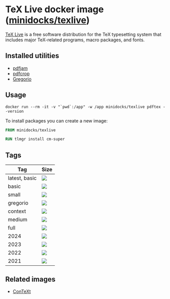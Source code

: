 TeX Live docker image ([minidocks/texlive](https://hub.docker.com/r/minidocks/texlive))
=======================================================================================

[TeX Live](https://www.tug.org/texlive/) is a free software distribution for the
TeX typesetting system that includes major TeX-related programs, macro packages,
and fonts.

Installed utilities
-------------------

-   [pdfjam](http://go.warwick.ac.uk/pdfjam)
-   [pdfcrop](http://pdfcrop.sourceforge.net/)
-   [Gregorio](http://gregorio-project.github.io/)

Usage
-----

```shell
docker run --rm -it -v "`pwd`:/app" -w /app minidocks/texlive pdftex --version
```

To install packages you can create a new image:

```dockerfile
FROM minidocks/texlive

RUN tlmgr install cm-super
```

Tags
----

| Tag           | Size                                                                                                              |
|---------------|-------------------------------------------------------------------------------------------------------------------|
| latest, basic | ![](https://img.shields.io/docker/image-size/minidocks/texlive/latest?style=flat-square&logo=docker&label=size)   |
| basic         | ![](https://img.shields.io/docker/image-size/minidocks/texlive/basic?style=flat-square&logo=docker&label=size)    |
| small         | ![](https://img.shields.io/docker/image-size/minidocks/texlive/small?style=flat-square&logo=docker&label=size)    |
| gregorio      | ![](https://img.shields.io/docker/image-size/minidocks/texlive/gregorio?style=flat-square&logo=docker&label=size) |
| context       | ![](https://img.shields.io/docker/image-size/minidocks/texlive/context?style=flat-square&logo=docker&label=size)  |
| medium        | ![](https://img.shields.io/docker/image-size/minidocks/texlive/medium?style=flat-square&logo=docker&label=size)   |
| full          | ![](https://img.shields.io/docker/image-size/minidocks/texlive/full?style=flat-square&logo=docker&label=size)     |
| 2024          | ![](https://img.shields.io/docker/image-size/minidocks/texlive/2024?style=flat-square&logo=docker&label=size)     |
| 2023          | ![](https://img.shields.io/docker/image-size/minidocks/texlive/2023?style=flat-square&logo=docker&label=size)     |
| 2022          | ![](https://img.shields.io/docker/image-size/minidocks/texlive/2022?style=flat-square&logo=docker&label=size)     |
| 2021          | ![](https://img.shields.io/docker/image-size/minidocks/texlive/2021?style=flat-square&logo=docker&label=size)     |

Related images
--------------

-   [ConTeXt](https://github.com/minidocks/context)
